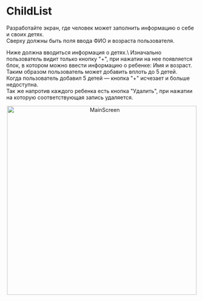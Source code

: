 # ChildList

Разработайте экран, где человек может заполнить информацию о себе и своих детях.\
Сверху должны быть поля ввода ФИО и возраста пользователя.

Ниже должна вводиться информация о детях.\ 
Изначально пользователь видит только кнопку "+", при нажатии на нее появляется блок, в котором можно ввести информацию о ребенке: Имя и возраст.\
Таким образом пользователь может добавить вплоть до 5 детей.\
Когда пользователь добавил 5 детей — кнопка "+" исчезает и больше недоступна.\
Так же напротив каждого ребенка есть кнопка "Удалить", при нажатии на которую соответствующая запись удаляется.

<p align="center">
  <img width="500" alt="MainScreen" src="https://user-images.githubusercontent.com/61139898/128611004-379bc790-fffb-421f-bd0f-c58174d8f98d.PNG">
</p>
